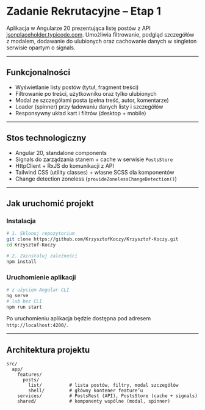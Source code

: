 # Zadanie Rekrutacyjne – Etap 1

Aplikacja w Angularze 20 prezentująca listę postów z API [jsonplaceholder.typicode.com](https://jsonplaceholder.typicode.com). Umożliwia filtrowanie, podgląd szczegółów z modalem, dodawanie do ulubionych oraz cachowanie danych w singleton serwisie opartym o signals.

---

## Funkcjonalności

- Wyświetlanie listy postów (tytuł, fragment treści)
- Filtrowanie po treści, użytkowniku oraz tylko ulubionych
- Modal ze szczegółami posta (pełna treść, autor, komentarze)
- Loader (spinner) przy ładowaniu danych listy i szczegółów
- Responsywny układ kart i filtrów (desktop + mobile)

---

## Stos technologiczny

- Angular 20, standalone components
- Signals do zarządzania stanem + cache w serwisie `PostsStore`
- HttpClient + RxJS do komunikacji z API
- Tailwind CSS (utility classes) + własne SCSS dla komponentów
- Change detection zoneless (`provideZonelessChangeDetection()`)

---

## Jak uruchomić projekt

### Instalacja
```bash
# 1. Sklonuj repozytorium
git clone https://github.com/KrzysztofKoczy/Krzysztof-Koczy.git
cd Krzysztof-Koczy

# 2. Zainstaluj zależności
npm install
```

### Uruchomienie aplikacji
```bash
# z użyciem Angular CLI
ng serve
# lub bez CLI
npm run start
```
Po uruchomieniu aplikacja będzie dostępna pod adresem `http://localhost:4200/`.

---

## Architektura projektu

```
src/
  app/
    features/
      posts/
        list/          # lista postów, filtry, modal szczegółów
        shell/         # główny kontener feature’u
    services/          # PostsRest (API), PostsStore (cache + signals)
    shared/            # komponenty wspólne (modal, spinner)
```